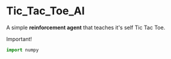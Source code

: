 # Tic_Tac_Toe_AI

A simple **reinforcement agent** that teaches it's self Tic Tac Toe.
    
Important!

```python
import numpy
```
